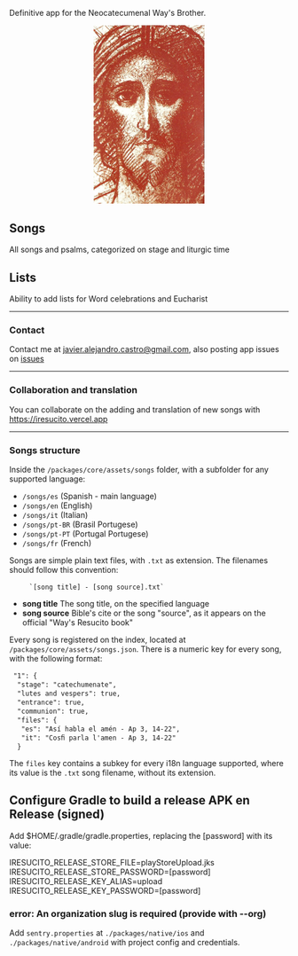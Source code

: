 Definitive app for the Neocatecumenal Way's Brother.

<p style="text-align: center">
<img src="packages/native/img/cristo.jpg" width="200px" />
</p>


## Songs
All songs and psalms, categorized on stage and liturgic time

## Lists
Ability to add lists for Word celebrations and Eucharist

----

### Contact
Contact me at javier.alejandro.castro@gmail.com, also posting app issues on [issues](https://github.com/jacargentina/iResucito/issues)

----

### Collaboration and translation
You can collaborate on the adding and translation of new songs with https://iresucito.vercel.app

----

### Songs structure
Inside the `/packages/core/assets/songs` folder, with a subfolder for any supported language:

  - `/songs/es` (Spanish - main language)
  - `/songs/en` (English)
  - `/songs/it` (Italian)
  - `/songs/pt-BR` (Brasil Portugese)
  - `/songs/pt-PT` (Portugal Portugese)
  - `/songs/fr` (French)

Songs are simple plain text files, with `.txt` as extension. The filenames should follow this convention:

         `[song title] - [song source].txt`

  - **song title** The song title, on the specified language
  - **song source** Bible's cite or the song "source", as it appears on the official "Way's Resucito book"

Every song is registered on the index, located at `/packages/core/assets/songs.json`. There is a numeric key for every song, with the following format:

```
 "1": {
  "stage": "catechumenate",
  "lutes and vespers": true,
  "entrance": true,
  "communion": true,
  "files": {
   "es": "Así habla el amén - Ap 3, 14-22",
   "it": "Cosﬁ parla l'amen - Ap 3, 14-22"
  }
```

The `files` key contains a subkey for every i18n language supported, where its value is the `.txt` song filename, without its extension.

## Configure Gradle to build a release APK en Release (signed)

Add $HOME/.gradle/gradle.properties, replacing the [password] with its value:

IRESUCITO_RELEASE_STORE_FILE=playStoreUpload.jks   
IRESUCITO_RELEASE_STORE_PASSWORD=[password]  
IRESUCITO_RELEASE_KEY_ALIAS=upload  
IRESUCITO_RELEASE_KEY_PASSWORD=[password]  

### error: An organization slug is required (provide with --org)

Add `sentry.properties` at `./packages/native/ios` and `./packages/native/android` with project config and credentials.

